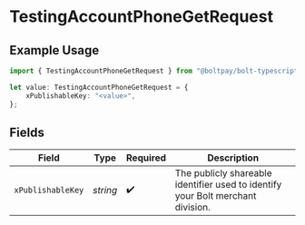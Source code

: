 # TestingAccountPhoneGetRequest

## Example Usage

```typescript
import { TestingAccountPhoneGetRequest } from "@boltpay/bolt-typescript-sdk/models/operations";

let value: TestingAccountPhoneGetRequest = {
    xPublishableKey: "<value>",
};
```

## Fields

| Field                                                                           | Type                                                                            | Required                                                                        | Description                                                                     |
| ------------------------------------------------------------------------------- | ------------------------------------------------------------------------------- | ------------------------------------------------------------------------------- | ------------------------------------------------------------------------------- |
| `xPublishableKey`                                                               | *string*                                                                        | :heavy_check_mark:                                                              | The publicly shareable identifier used to identify your Bolt merchant division. |